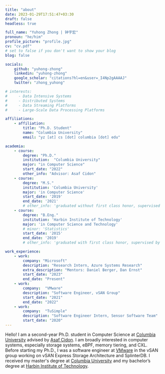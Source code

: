 ```yaml
---
title: "about"
date: 2023-01-29T17:51:47+03:30
draft: false
headless: true

full_name: "Yuhong Zhong | 钟宇宏"
pronoun: "he/him"
profile_picture: "profile.jpg"
cv: "cv.pdf"
# set to false if you don't want to show your blog
blog: false

socials:
    github: "yuhong-zhong"
    linkedin: "yuhong-zhong"
    google_scholar: "citations?hl=en&user=_I4Np2gAAAAJ"
    twitter: "zhong_yuhong"

# interests:
#     - Data Intensive Systems
#     - Distributed Systems
#     - Data Streaming Platforms
#     - Large-Scale Data Processing Platforms

affiliations:
    - affiliation:
        title: "Ph.D. Student"
        name: "Columbia University"
        email: "yz [at] cs [dot] columbia [dot] edu"

academia:
    - course:
        degree: "Ph.D."
        institution:  "Columbia University"
        major: "in Computer Science"
        start_date: "2022"
        other_info: "Advisor: Asaf Cidon"
    - course:
        degree: "M.S."
        institution: 'Columbia University'
        major: 'in Computer Science'
        start_date: '2019'
        end_date: '2021'
        # other_info: 'graduated without first class honor, supervised by Prof. Very Cool!'
    - course:
        degree: "B.Eng."
        institution: 'Harbin Institute of Technology'
        major: 'in Computer Science and Technology'
        # minor: 'Statistics'
        start_date: '2015'
        end_date: '2019'
        # other_info: 'graduated with first class honor, supervised by Prof.  Cool!'

work_experience:
    - work:
        company: "Microsoft"
        description: "Research Intern, Azure Systems Research"
        extra_description: "Mentors: Daniel Berger, Dan Ernst"
        start_date: "2023"
        end_date: "Present"
    - work:
        company:  "VMware"
        description: "Software Engineer, vSAN Group"
        start_date: "2021"
        end_date: "2022"
    - work:
        company:  "TuSimple"
        description: "Software Engineer Intern, Sensor Software Team"
        start_date: "2020"
---
```


Hello! I am a second-year Ph.D. student in Computer Science at [Columbia University][1] advised by [Asaf Cidon][2].
I am broadly interested in computer systems, especially storage systems, eBPF, memory tiering, and CXL.
Before starting my Ph.D., I was a software engineer at [VMware][3] in the vSAN group working on vSAN Express Storage Architecture and SplinterDB.
I received my master's degree at [Columbia University][1] and my bachelor’s degree at [Harbin Institute of Technology][4].

[1]: https://www.cs.columbia.edu/
[2]: https://www.asafcidon.com/
[3]: https://www.vmware.com/
[4]: http://en.hit.edu.cn/